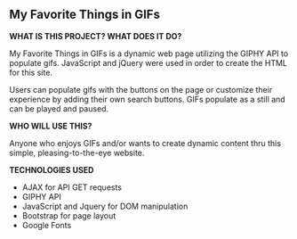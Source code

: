 ## My Favorite Things in GIFs

**WHAT IS THIS PROJECT? WHAT DOES IT DO?**

My Favorite Things in GIFs is a dynamic web page utilizing the GIPHY API to populate gifs. JavaScript and jQuery were used in order to create the HTML for this site.

Users can populate gifs with the buttons on the page or customize their experience by adding their own search buttons. GIFs populate as a still and can be played and paused.

**WHO WILL USE THIS?**

Anyone who enjoys GIFs and/or wants to create dynamic content thru this simple, pleasing-to-the-eye website.

**TECHNOLOGIES USED**

* AJAX for API GET requests
* GIPHY API
* JavaScript and Jquery for DOM manipulation
* Bootstrap for page layout
* Google Fonts